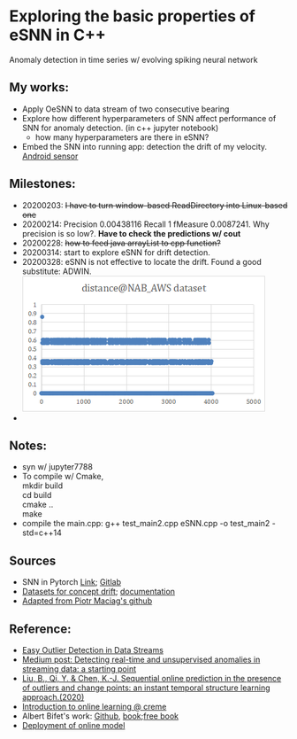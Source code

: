 # Exploring the basic properties of eSNN in C++
Anomaly detection in time series w/ evolving spiking neural network

## My works:
* Apply OeSNN to data stream of two consecutive bearing
* Explore how different hyperparameters of SNN affect performance of SNN for anomaly detection. (in c++ jupyter notebook)
  * how many hyperparameters are there in eSNN?
* Embed the SNN into running app: detection the drift of my velocity. [Android sensor](https://developer.android.com/guide/topics/sensors/sensors_position)

## Milestones:
* 20200203: ~~I have to turn window-based ReadDirectory into Linux-based one~~
* 20200214: Precision 0.00438116 Recall 1 fMeasure 0.0087241. Why precision is so low?. **Have to check the predictions w/ cout**
* 20200228: ~~how to feed java arrayList to cpp function?~~
* 20200314: start to explore eSNN for drift detection.
* 20200328: eSNN is not effective to locate the drift. Found a good substitute: ADWIN.
![](/drift_detection/performance.png)
*

## Notes:
* syn w/ jupyter7788
* To compile w/ Cmake,
<br> mkdir build
<br> cd build
<br> cmake ..
<br> make
* compile the main.cpp: g++ test_main2.cpp eSNN.cpp -o test_main2 -std=c++14

## Sources
* SNN in Pytorch [Link](https://medium.com/@martino.sorbaro/deep-learning-with-spiking-networks-optimising-energy-consumption-50588b4435fd); [Gitlab](https://gitlab.com/aiCTX/synoploss)
* [Datasets for concept drift](https://www.cs.bham.ac.uk/~minkull/open-source.html); [documentation](https://ieeexplore.ieee.org/abstract/document/5156502)
* [Adapted from Piotr Maciag's github](https://github.com/piotrMaciag32/eSNN-AD)

## Reference:
* [Easy Outlier Detection in Data Streams](https://towardsdatascience.com/easy-outlier-detection-in-data-streams-3089bfefe528)
* [Medium post: Detecting real-time and unsupervised anomalies in streaming data: a starting point](https://towardsdatascience.com/detecting-real-time-and-unsupervised-anomalies-in-streaming-data-a-starting-point-760a4bacbdf8)
* [Liu, B., Qi, Y. & Chen, K.-J. Sequential online prediction in the presence of outliers and change points: an instant temporal structure learning approach.(2020)](https://arxiv.org/abs/1907.06377)
* [Introduction to online learning @ creme](https://creme-ml.github.io/notebooks/batch-to-online.html)
* Albert Bifet's work: [Github](https://github.com/abifet), [book](https://www.amazon.com/gp/product/0262037793/ref=as_li_tl?ie=UTF8&camp=1789&creative=9325&creativeASIN=0262037793&linkCode=as2&tag=moa06-20&linkId=b5e81a3c1ba8d10f01fdabac1c422bd0);[free book](https://www.cs.waikato.ac.nz/~abifet/MOA/StreamMining.pdf)
* [Deployment of online model](https://towardsdatascience.com/machine-learning-for-streaming-data-with-creme-dacf5fb469df)
